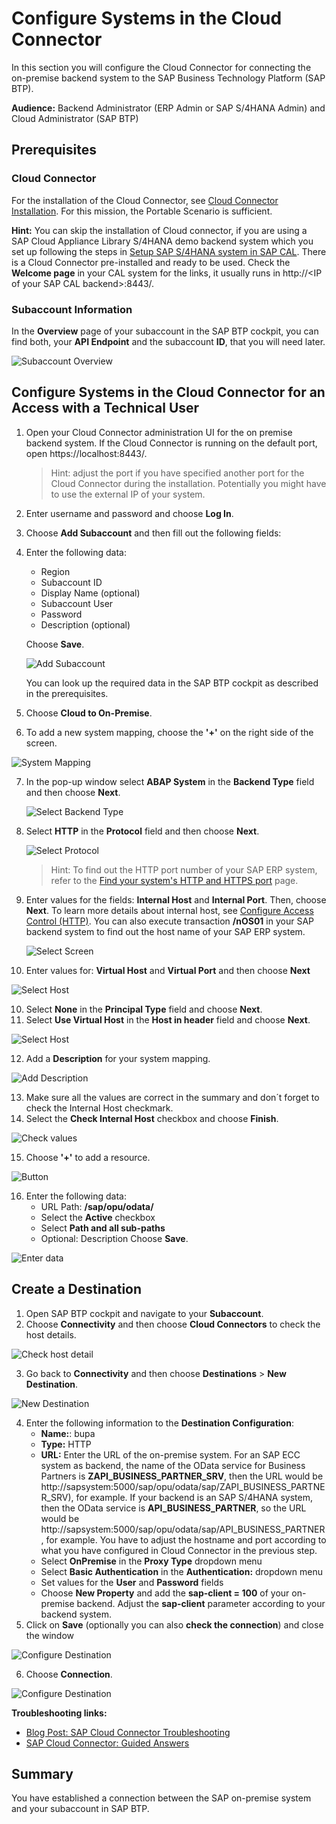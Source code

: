 # Configure Systems in the Cloud Connector

In this section you will configure the Cloud Connector for connecting the on-premise backend system to the SAP Business Technology Platform (SAP BTP).

**Audience:** Backend Administrator (ERP Admin or SAP S/4HANA Admin) and Cloud Administrator (SAP BTP)
## Prerequisites

### Cloud Connector
For the installation of the Cloud Connector, see  [Cloud Connector Installation](https://help.sap.com/viewer/cca91383641e40ffbe03bdc78f00f681/Cloud/en-US/57ae3d62f63440f7952e57bfcef948d3.html). For this mission, the Portable Scenario is sufficient.

**Hint:** You can skip the installation of Cloud connector, if you are using a SAP Cloud Appliance Library S/4HANA demo backend system which you set up following the steps in [Setup SAP S/4HANA system in SAP CAL](../cal-setup/CALS4H.md). There is a Cloud Connector pre-installed and ready to be used. Check the **Welcome page** in your CAL system for the links, it usually runs in http://\<IP of your SAP CAL backend\>:8443/.

### Subaccount Information

In the **Overview** page of your subaccount in the SAP BTP cockpit, you can find both, your **API Endpoint** and the subaccount **ID**, that you will need later.

  ![Subaccount Overview](./images/scc-01.png)


## Configure Systems in the Cloud Connector for an Access with a Technical User

1.	Open your Cloud Connector administration UI for the on premise backend system. If the Cloud Connector is running on the default port, open https://localhost:8443/.

    >Hint: adjust the port if you have specified another port for the Cloud Connector during the installation. Potentially you might have to use the external IP of your system.

2. Enter username and password and choose **Log In**.

3.	Choose **Add Subaccount** and then fill out the following fields:
4.	Enter the following data:
    - Region
    - Subaccount ID
    - Display Name (optional)
    - Subaccount User
    - Password
    - Description (optional)
    
    Choose **Save**.

    ![Add Subaccount](./images/scc-02.png)

    You can look up the required data in the SAP BTP cockpit as described in the prerequisites.

5.	Choose **Cloud to On-Premise**.
6.	To add a new system mapping, choose the **'+'** on the right side of the screen.

   ![System Mapping](./images/scc-04.png)

7. In the pop-up window select **ABAP System** in the **Backend Type** field and then choose **Next**.

   ![Select Backend Type](./images/cloud-connector-3.png)


8. Select **HTTP** in the **Protocol** field and then choose **Next**.

   ![Select Protocol](./images/cloud-connector-4.png)

   >Hint: To find out the HTTP port number of your SAP ERP system, refer to the [Find your system's HTTP and HTTPS port](../ecc-setup/README.md#check-your-http-and-https-ports-in-smicm) page.
   
9. Enter values for the fields: **Internal Host** and **Internal Port**. Then, choose **Next**. 
   To learn more details about internal host, see [Configure Access Control (HTTP)](https://help.sap.com/viewer/cca91383641e40ffbe03bdc78f00f681/Cloud/en-US/e7d4927dbb571014af7ef6ebd6cc3511.html). You can also execute transaction **/nOS01** in your SAP backend system to find out the host name of your SAP ERP system.

   ![Select Screen](./images/scc-05.png)

9.	Enter values for: **Virtual Host** and **Virtual Port** and then choose **Next**

   ![Select Host](./images/scc-06.png)

10.	Select **None** in the **Principal Type** field and choose **Next**.
11. Select **Use Virtual Host** in the **Host in header** field and choose **Next**.

   ![Select Host](./images/cloud-connector-6.png)

12.	Add a **Description** for your system mapping.

   ![Add Description](./images/cloud-connector-7.png)

13.	Make sure all the values are correct in the summary and don´t forget to check the Internal Host checkmark.
14.	Select the **Check Internal Host** checkbox and choose **Finish**.

   ![Check values](./images/scc-07.png)

15.	Choose **'+'** to add a resource.

   ![Button](./images/scc-08.png)

16. Enter the following data:
    - URL Path: **/sap/opu/odata/**
    - Select the **Active** checkbox
    - Select **Path and all sub-paths**
    - Optional: Description
    Choose **Save**.

   ![Enter data](./images/scc-09.png)
## Create a Destination

1.	Open SAP BTP cockpit and navigate to your **Subaccount**.
2.	Choose **Connectivity** and then choose **Cloud Connectors** to check the host details.

![Check host detail](./images/scc-10.png)

3.	Go back to **Connectivity** and then choose **Destinations** > **New Destination**.

![New Destination](./images/scc-11.png)

4.	Enter the following information to the **Destination Configuration**:
    - **Name:**: bupa
    - **Type:** HTTP
    - **URL:** Enter the URL of the on-premise system. For an SAP ECC system as backend, the name of the OData service for Business Partners is **ZAPI_BUSINESS_PARTNER_SRV**, then the URL would be http://sapsystem:5000/sap/opu/odata/sap/ZAPI_BUSINESS_PARTNER_SRV), for example. If your backend is an SAP S/4HANA system, then the OData service is **API_BUSINESS_PARTNER**, so the URL would be http://sapsystem:5000/sap/opu/odata/sap/API_BUSINESS_PARTNER, for example. You have to adjust the hostname and port according to what you have configured in Cloud Connector in the previous step.
    - Select **OnPremise** in the **Proxy Type** dropdown menu
    - Select **Basic Authentication** in the **Authentication:** dropdown menu
    - Set values for the **User** and **Password** fields
    - Choose **New Property** and add the **sap-client = 100** of your on-premise backend. Adjust the **sap-client** parameter according to your backend system.
5.	Click on **Save** (optionally you can also **check the connection**) and close the window

![Configure Destination](./images/scc-12.png)

6.	Choose **Connection**.

![Configure Destination](./images/scc-13.png)


**Troubleshooting links:**

* [Blog Post: SAP Cloud Connector Troubleshooting](https://blogs.sap.com/2019/01/26/cloud-connector-guided-answers-and-troubleshooting/)
* [SAP Cloud Connector: Guided Answers](https://ga.support.sap.com/dtp/viewer/index.html#/tree/2183/actions/27936)


## Summary

You have established a connection between the SAP on-premise system and your subaccount in SAP BTP.
